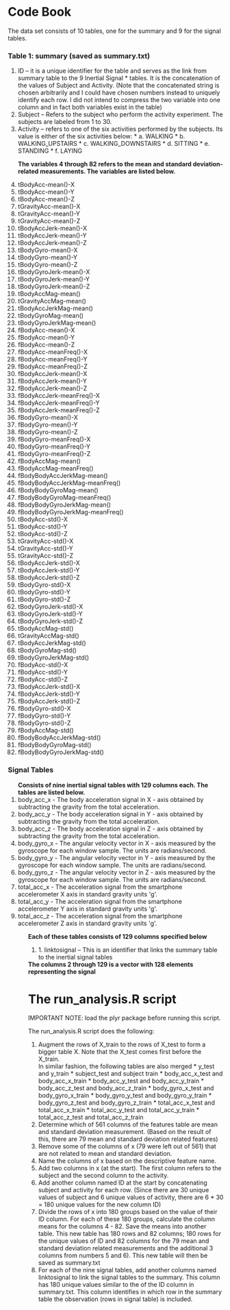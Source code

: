 
# Code Book

The data set consists of 10 tables, one for the summary and 9 for the signal tables.

### Table 1: summary  (saved as summary.txt)

<ol>
<li> ID – it is a unique identifier for the table and serves as the link from summary table to the 9 Inertial Signal * tables. It is the concatenation of the values of Subject and Activity. (Note that the concatenated string is chosen arbitrarily and I could have chosen numbers instead to uniquely identify each row. I did not intend to compress the two variable into one column and in fact both variables exist in the table) </li>
<li> Subject – Refers to the subject who perform the activity experiment. The subjects are labeled from 1 to 30.</li>
<li> Activity – refers to one of the six activities performed by the subjects. Its value is either of the six activities below:
*	a. WALKING
*	b. WALKING_UPSTAIRS
*	c. WALKING_DOWNSTAIRS
*	d. SITTING
*	e. STANDING
*	f. LAYING 
</li>

<b>The variables 4 through 82 refers to the mean and standard deviation-related measurements. The variables are listed below. </b>
<li>  tBodyAcc-mean()-X </li>
<li>  tBodyAcc-mean()-Y </li>
<li>  tBodyAcc-mean()-Z </li>
<li>  tGravityAcc-mean()-X </li>
<li>  tGravityAcc-mean()-Y </li>
<li>  tGravityAcc-mean()-Z </li>
<li>  tBodyAccJerk-mean()-X </li>
<li>  tBodyAccJerk-mean()-Y </li>
<li>  tBodyAccJerk-mean()-Z </li>
<li>  tBodyGyro-mean()-X </li>
<li>  tBodyGyro-mean()-Y </li>
<li>  tBodyGyro-mean()-Z </li>
<li>  tBodyGyroJerk-mean()-X </li>
<li>  tBodyGyroJerk-mean()-Y </li>
<li>  tBodyGyroJerk-mean()-Z </li>
<li>  tBodyAccMag-mean() </li>
<li>  tGravityAccMag-mean() </li>
<li>  tBodyAccJerkMag-mean() </li>
<li>  tBodyGyroMag-mean() </li>
<li>  tBodyGyroJerkMag-mean() </li>
<li>  fBodyAcc-mean()-X </li>
<li>  fBodyAcc-mean()-Y </li>
<li>  fBodyAcc-mean()-Z </li>
<li>  fBodyAcc-meanFreq()-X </li>
<li>  fBodyAcc-meanFreq()-Y </li>
<li>  fBodyAcc-meanFreq()-Z </li>
<li>  fBodyAccJerk-mean()-X </li>
<li>  fBodyAccJerk-mean()-Y </li>
<li>  fBodyAccJerk-mean()-Z </li>
<li>  fBodyAccJerk-meanFreq()-X </li>
<li>  fBodyAccJerk-meanFreq()-Y </li>
<li>  fBodyAccJerk-meanFreq()-Z </li>
<li>  fBodyGyro-mean()-X </li>
<li>  fBodyGyro-mean()-Y </li>
<li>  fBodyGyro-mean()-Z </li>
<li>  fBodyGyro-meanFreq()-X </li>
<li>  fBodyGyro-meanFreq()-Y </li>
<li>  fBodyGyro-meanFreq()-Z </li>
<li>  fBodyAccMag-mean() </li>
<li>  fBodyAccMag-meanFreq() </li>
<li>  fBodyBodyAccJerkMag-mean() </li>
<li>  fBodyBodyAccJerkMag-meanFreq() </li>
<li>  fBodyBodyGyroMag-mean() </li>
<li>  fBodyBodyGyroMag-meanFreq() </li>
<li>  fBodyBodyGyroJerkMag-mean() </li>
<li>  fBodyBodyGyroJerkMag-meanFreq() </li>
<li>  tBodyAcc-std()-X </li>
<li>  tBodyAcc-std()-Y </li>
<li>  tBodyAcc-std()-Z </li>
<li>  tGravityAcc-std()-X </li>
<li>  tGravityAcc-std()-Y </li>
<li>  tGravityAcc-std()-Z </li>
<li>  tBodyAccJerk-std()-X </li>
<li>  tBodyAccJerk-std()-Y </li>
<li>  tBodyAccJerk-std()-Z </li>
<li>  tBodyGyro-std()-X </li>
<li>  tBodyGyro-std()-Y </li>
<li>  tBodyGyro-std()-Z </li>
<li>  tBodyGyroJerk-std()-X </li>
<li>  tBodyGyroJerk-std()-Y </li>
<li>  tBodyGyroJerk-std()-Z </li>
<li>  tBodyAccMag-std() </li>
<li>  tGravityAccMag-std() </li>
<li>  tBodyAccJerkMag-std() </li>
<li>  tBodyGyroMag-std() </li>
<li>  tBodyGyroJerkMag-std() </li>
<li>  fBodyAcc-std()-X </li>
<li>  fBodyAcc-std()-Y </li>
<li>  fBodyAcc-std()-Z </li>
<li>  fBodyAccJerk-std()-X </li>
<li>  fBodyAccJerk-std()-Y </li>
<li>  fBodyAccJerk-std()-Z </li>
<li>  fBodyGyro-std()-X </li>
<li>  fBodyGyro-std()-Y </li>
<li>  fBodyGyro-std()-Z </li>
<li>  fBodyAccMag-std() </li>
<li>  fBodyBodyAccJerkMag-std() </li>
<li>  fBodyBodyGyroMag-std() </li>
<li>  fBodyBodyGyroJerkMag-std() </li>
</ol>

### Signal Tables

<ol>
<b>Consists of nine inertial signal tables with 129 columns each. The tables are listed below.</b>

<li> body_acc_x - The body acceleration signal in X - axis obtained by subtracting the gravity from the total acceleration. </li>
<li> body_acc_y - The body acceleration signal in Y - axis obtained by subtracting the gravity from the total acceleration. </li>
<li> body_acc_z - The body acceleration signal in Z - axis obtained by subtracting the gravity from the total acceleration. </li>
<li> body_gyro_x - The angular velocity vector in X - axis measured by the gyroscope for each window sample. The units are radians/second. </li>
<li> body_gyro_y - The angular velocity vector in Y - axis measured by the gyroscope for each window sample. The units are radians/second. </li>
<li> body_gyro_z - The angular velocity vector in Z - axis measured by the gyroscope for each window sample. The units are radians/second. </li>
<li> total_acc_x - The acceleration signal from the smartphone accelerometer X axis in standard gravity units 'g'.  </li>
<li> total_acc_y - The acceleration signal from the smartphone accelerometer Y axis in standard gravity units 'g'.  </li>
<li> total_acc_z  - The acceleration signal from the smartphone accelerometer Z axis in standard gravity units 'g'. </li>
<ol>

<b>Each of these tables consists of 129 columns specified below</b>
<ol><li>
1. linktosignal – This is an identifier that links the summary table to the inertial signal tables
</li></ol>
     <b>The columns 2 through 129 is a vector with 128 elements representing the signal</b>





# The run_analysis.R script

IMPORTANT NOTE: load the plyr package before running this script.

The run_analysis.R script does the following:
<ol><li>
Augment the rows of X_train to the rows of X_test to form a bigger table X. Note that the X_test comes first before the X_train. </li>
In similar fashion, the following tables are also merged
     * y_test and y_train
     * subject_test and subject train
     * body_acc_x_test and body_acc_x_train
     * body_acc_y_test and body_acc_y_train
     * body_acc_z_test and body_acc_z_train
     * body_gyro_x_test and body_gyro_x_train
     * body_gyro_y_test and body_gyro_y_train
     * body_gyro_z_test and body_gyro_z_train
     * total_acc_x_test and total_acc_x_train
     * total_acc_y_test and total_acc_y_train
     * total_acc_z_test and total_acc_z_train

<li> Determine which of 561 columns of the features table are mean and standard deviation measurement. (Based on the result of this, there are 79 mean and standard deviation related features) </li>
<li> Remove some of the columns of x (79 were left out of 561) that are not related to mean and standard deviation. 
<li> Name the columns of x based on the descriptive feature name. </li>
<li> Add two columns in x (at the start). The first column refers to the subject and the second column to the activity.</li>
<li> Add another column named ID at the start by concatenating subject and activity for each row. (Since there are 30 unique values of subject and 6 unique values of activity, there are 6 * 30 = 180 unique values for the new column ID)</li>
<li> Divide the rows of x into 180 groups based on the value of their ID column. For each of these 180 groups, calculate the column means for the columns 4 - 82. Save the means into another table. This new table has 180 rows and 82 columns; 180 rows for the unique values of ID and 82 columns for the 79 mean and standard deviation related measurements and the additional 3 columns from numbers 5 and 6). This new table will then be saved as summary.txt</li>
<li> For each of the nine signal tables, add another columns named linktosignal to link the signal tables to the summary. This column has 180 unique values similar to the of the ID column in summary.txt. This column identifies in which row in the summary table the observation (rows in signal table) is included.</li>
</ol>

